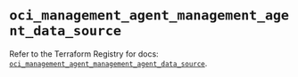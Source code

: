 # `oci_management_agent_management_agent_data_source`

Refer to the Terraform Registry for docs: [`oci_management_agent_management_agent_data_source`](https://registry.terraform.io/providers/oracle/oci/7.19.0/docs/resources/management_agent_management_agent_data_source).
